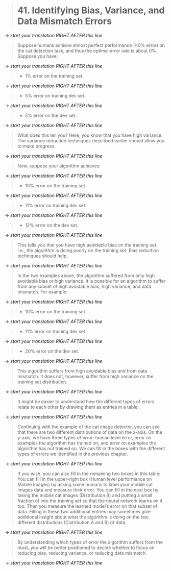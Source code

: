 > # 41. Identifying Bias, Variance, and Data Mismatch Errors

-> _start your translation RIGHT AFTER this line_

> Suppose humans achieve almost perfect performance (≈0% error) on the cat detection task, and thus the optimal error rate is about 0%. Suppose you have:

-> _start your translation RIGHT AFTER this line_
> * 1% error on the training set.

-> _start your translation RIGHT AFTER this line_

> * 5% error on training dev set.

-> _start your translation RIGHT AFTER this line_

> * 5% error on the dev set.

-> _start your translation RIGHT AFTER this line_
> What does this tell you? Here, you know that you have high variance. The variance reduction techniques described earlier should allow you to make progress.

-> _start your translation RIGHT AFTER this line_

> Now, suppose your algorithm achieves:

-> _start your translation RIGHT AFTER this line_

> * 10% error on the training set.

-> _start your translation RIGHT AFTER this line_

> * 11% error on training dev set.

-> _start your translation RIGHT AFTER this line_

> * 12% error on the dev set.

-> _start your translation RIGHT AFTER this line_

> This tells you that you have high avoidable bias on the training set. I.e., the algorithm is doing poorly on the training set. Bias reduction techniques should help.

-> _start your translation RIGHT AFTER this line_

> In the two examples above, the algorithm suffered from only high avoidable bias or high variance. It is possible for an algorithm to suffer from any subset of high avoidable bias, high variance, and data mismatch. For example:

-> _start your translation RIGHT AFTER this line_

> * 10% error on the training set.

-> _start your translation RIGHT AFTER this line_

> * 11% error on training dev set.

-> _start your translation RIGHT AFTER this line_

> * 20% error on the dev set.

-> _start your translation RIGHT AFTER this line_

> This algorithm suffers from high avoidable bias and from data mismatch. It does not, however, suffer from high variance on the training set distribution.

-> _start your translation RIGHT AFTER this line_

> It might be easier to understand how the different types of errors relate to each other by drawing them as entries in a table:

-> _start your translation RIGHT AFTER this line_


> Continuing with the example of th​e cat image detector, you can see that there are two different distributions of data on the x-axis. On the y-axis, we ha​ve three types of error: human level error, error on examples the algorithm has trained on, and error on examples the algorithm has not trained on. We can fill in the boxes with the different types of errors we identified in the previous chapter.

-> _start your translation RIGHT AFTER this line_

> If you wish, you can also fill in the remaining two boxes in this table: You can fill in the upper-right box (Human level performance on Mobile Images) by asking some humans to label your mobile cat images data and measure their error. You can fill in the next box by taking the mobile cat images (Distribution B) and putting a small fraction of into the training set so that the neural network learns on it too. Then you measure the learned model’s error on that subset of data. Filling in these two additional entries may sometimes give additional insight about what the algorithm is doing on the two different distributions (Distribution A and B) of data.

-> _start your translation RIGHT AFTER this line_

> By understanding which types of error the algorithm suffers from the most, you will be better positioned to decide whether to focus on reducing bias, reducing variance, or reducing data mismatch.

-> _start your translation RIGHT AFTER this line_
